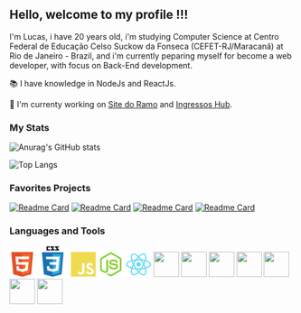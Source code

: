 ## Hello, welcome to my profile !!! ##

I'm Lucas, i have 20 years old, i'm studying Computer Science at Centro Federal de Educação Celso Suckow da Fonseca (CEFET-RJ/Maracanã) at Rio de Janeiro - Brazil, and i'm currently peparing myself for become a web developer, with focus on Back-End development.

:books: I have knowledge in NodeJs and ReactJs.

:rocket: I'm currenty working on [Site do Ramo](https://github.com/WolfByte-CEFET-RJ/Site_do_Ramo) and [Ingressos Hub](https://github.com/dsm-cefet-rj/trabalho2021-1-grupo-7-psw).


### My Stats ###


![Anurag's GitHub stats](https://github-readme-stats.vercel.app/api?username=lucasfarolfi&show_icons=true&theme=react) 

![Top Langs](https://github-readme-stats.vercel.app/api/top-langs/?username=lucasfarolfi&layout=compact&hide=jupyter%20Notebook,CSS&theme=radical)


### Favorites Projects ###
[![Readme Card](https://github-readme-stats.vercel.app/api/pin/?username=lucasfarolfi&repo=gamenews&show_owner=true&theme=radical)](https://github.com/lucasfarolfi/gamenews)
[![Readme Card](https://github-readme-stats.vercel.app/api/pin/?username=dsm-cefet-rj&repo=trabalho2021-1-grupo-7-psw&show_owner=true&theme=radical)](https://github.com/dsm-cefet-rj/trabalho2021-1-grupo-7-psw)
[![Readme Card](https://github-readme-stats.vercel.app/api/pin/?username=WolfByte-CEFET-RJ&repo=Site_do_Ramo&show_owner=true&theme=radical)](https://github.com/WolfByte-CEFET-RJ/Site_do_Ramo)
[![Readme Card](https://github-readme-stats.vercel.app/api/pin/?username=felipe-junior&repo=projeto-ramo&show_owner=true&theme=radical)](https://github.com/felipe-junior/projeto-ramo)




### Languages and Tools ###

<div style="display: inline_block">
 <img src=https://raw.githubusercontent.com/devicons/devicon/master/icons/html5/html5-original.svg width='45'height='45'>
 <img src=https://raw.githubusercontent.com/devicons/devicon/master/icons/css3/css3-original-wordmark.svg width='55'height='55'>
 <img src=https://raw.githubusercontent.com/devicons/devicon/master/icons/javascript/javascript-plain.svg width='45' height='45'> 
 <img src=https://raw.githubusercontent.com/devicons/devicon/master/icons/nodejs/nodejs-original.svg width='45' height='45'>
 <img src=https://raw.githubusercontent.com/devicons/devicon/master/icons/react/react-original.svg width='45' height='45'>
  <img src=https://cdn.jsdelivr.net/gh/devicons/devicon/icons/vuejs/vuejs-original.svg width='45' height='45'>
  <img src=https://cdn.jsdelivr.net/gh/devicons/devicon/icons/bootstrap/bootstrap-plain.svg width='45' height='45'>
  <img src=https://cdn.jsdelivr.net/gh/devicons/devicon/icons/mysql/mysql-original.svg width='45' height='45'>
 <img src=https://cdn.jsdelivr.net/gh/devicons/devicon/icons/mongodb/mongodb-original.svg width='45' height='45'>
  <img src=https://cdn.jsdelivr.net/gh/devicons/devicon/icons/xd/xd-plain.svg width='45' height='45'>
  <img src=https://cdn.jsdelivr.net/gh/devicons/devicon/icons/figma/figma-original.svg width='45' height='45'>
  <img src=https://cdn.jsdelivr.net/gh/devicons/devicon/icons/git/git-original.svg width='45' height='45'>
</div>
